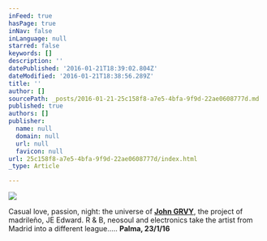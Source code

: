 ```yaml
---
inFeed: true
hasPage: true
inNav: false
inLanguage: null
starred: false
keywords: []
description: ''
datePublished: '2016-01-21T18:39:02.804Z'
dateModified: '2016-01-21T18:38:56.289Z'
title: ''
author: []
sourcePath: _posts/2016-01-21-25c158f8-a7e5-4bfa-9f9d-22ae0608777d.md
published: true
authors: []
publisher:
  name: null
  domain: null
  url: null
  favicon: null
url: 25c158f8-a7e5-4bfa-9f9d-22ae0608777d/index.html
_type: Article

---
```

![](https://the-grid-user-content.s3-us-west-2.amazonaws.com/f34af62b-f067-48e8-be54-cc77685ee50e.jpg)

Casual love, passion, night: the universe of **[John GRVY][0]**, the project of madrileño, JE Edward. R & B, neosoul and electronics take the artist from Madrid into a different league..... **Palma, 23/1/16**

[0]: http://www.keeptakinthemed.com/john-grvy.html